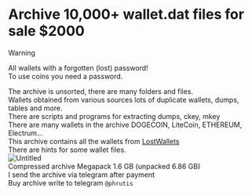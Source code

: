 # Archive 10,000+ wallet.dat files for sale $2000

> [!WARNING]
> All wallets with a forgotten (lost) password!<br>
> To use coins you need a password.

The archive is unsorted, there are many folders and files.<br>
Wallets obtained from various sources lots of duplicate wallets, dumps, tables and more.<br>
There are scripts and programs for extracting dumps, ckey, mkey<br>
There are many wallets in the archive DOGECOIN, LiteCoin, ETHEREUM, Electrum...<br>
This archive contains all the wallets from [LostWallets](https://github.com/phrutis/LostWallets)<br>
There are hints for some wallet files.<br>
![Untitled](https://github.com/phrutis/wallet.dat/assets/140947743/2577a74f-5b2a-4d31-b552-639154472bd9)<br>
Compressed archive Megapack 1.6 GB (unpacked 6.86 GB)<br>
I send the archive via telegram after payment<br>
Buy archive write to telegram ```@phrutis``` <br><br>

